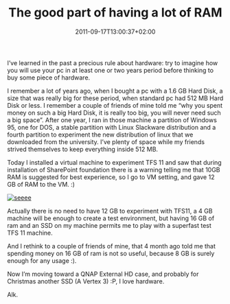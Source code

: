 ﻿---
title: "The good part of having a lot of RAM"
description: ""
date: 2011-09-17T13:00:37+02:00
draft: false
tags: [Hardware]
categories: [Experiences]
---
I’ve learned in the past a precious rule about hardware: try to imagine how you will use your pc in at least one or two years period before thinking to buy some piece of hardware.

I remember a lot of years ago, when I bought a pc with a 1.6 GB Hard Disk, a size that was really big for these period, when standard pc had 512 MB Hard Disk or less. I remember a couple of friends of mine told me “why you spent money on such a big Hard Disk, it is really too big, you will never need such a big space”. After one year, I ran in those machine a partition of Windows 95, one for DOS, a stable partition with Linux Slackware distribution and a fourth partition to experiment the new distribution of linux that we downloaded from the university. I’ve plenty of space while my friends strived themselves to keep everything inside 512 MB.

Today I installed a virtual machine to experiment TFS 11 and saw that during installation of SharePoint foundation there is a warning telling me that 10GB RAM is suggested for best experience, so I go to VM setting, and gave 12 GB of RAM to the VM. :)

[![seeee](http://www.codewrecks.com/blog/wp-content/uploads/2011/09/seeee_thumb.jpg "seeee")](http://www.codewrecks.com/blog/wp-content/uploads/2011/09/seeee.jpg)

Actually there is no need to have 12 GB to experiment with TFS11, a 4 GB machine will be enough to create a test environment, but having 16 GB of ram and an SSD on my machine permits me to play with a superfast test TFS 11 machine.

And I rethink to a couple of friends of mine, that 4 month ago told me that spending money on 16 GB of ram is not so useful, because 8 GB is surely enough for any usage :).

Now I’m moving toward a QNAP External HD case, and probably for Christmas another SSD (A Vertex 3) :P, I love hardware.

Alk.
